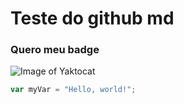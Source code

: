 # Teste do github md
### Quero meu badge
![Image of Yaktocat](https://octodex.github.com/images/yaktocat.png)

``` javascript
var myVar = "Hello, world!";
```
